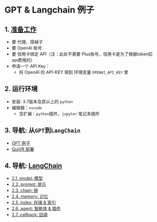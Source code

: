 # GPT & Langchain 例子

## 1. [准备工作](./src/share/00_setup.md)

+ 要 代理，搭梯子
+ 要 OpenAI 账号
+ 要 信用卡绑定 API（注：此处不需要 Plus账号，信用卡是为了根据token扣api费用的）
+ 申请一个 API Key：
    - 将 OpenAI 的 API-KEY 填到 环境变量 `OPENAI_API_KEY` 里

## 2. 运行环境

+ 安装: 3.7版本及其以上的 `python` 
+ 编辑器：`vscode`
    - 含扩展：`python`插件，`jupyter` 笔记本插件

## 3. 导航: 从`GPT`到`LangChain`

+ [GPT 例子](./src/share/01_chagpt.ipynb)
+ [QuiVR 部署](./src/share/02_quivr.md)

## 4. 导航: [LangChain](https://python.langchain.com/en/latest/)

+ [2.1. model: 模型](./src/components/01_model.ipynb)
+ [2.2. prompt: 提示](./src/components/02_prompt.ipynb)
+ [2.3. chain: 链](./src/components/03_chain.ipynb)
+ [2.4. memory: 记忆](./src/components/04_memory.ipynb)
+ [2.5. index: 存储 & 索引](./src/components/05_indexes.ipynb)
+ [2.6. agent: 智能体 & 插件](./src/components/06_agent.ipynb)
+ [2.7. callback: 回调](./src/components/07_callback.ipynb)